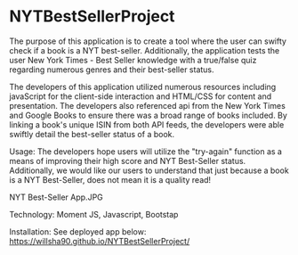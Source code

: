 
# NYTBestSellerProject

The purpose of this application is to create a tool where the user can swifty check if a book is a NYT best-seller. Additionally, the application tests the user New York Times - Best Seller knowledge with a true/false quiz regarding numerous genres and their best-seller status. 

The developers of this application utilized numerous resources including javaScript for the client-side interaction and HTML/CSS for content and presentation. The developers also referenced api from the New York Times and Google Books to ensure there was a broad range of books included. By linking a book's unique ISIN from both API feeds, the developers were able swiftly detail the best-seller status of a book. 

Usage: The developers hope users will utilize the "try-again" function as a means of improving their high score and NYT Best-Seller status. Additionally, we would like our users to understand that just because a book is a NYT Best-Seller, does not mean it is a quality read!

NYT Best-Seller App.JPG

Technology: Moment JS, Javascript, Bootstap

Installation: See deployed app below:
https://willsha90.github.io/NYTBestSellerProject/
